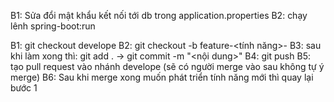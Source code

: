 <!-- Hướng dẫn chạy -->

B1: Sửa đổi mật khẩu kết nối tới db trong application.properties
B2: chạy lênh spring-boot:run

<!-- Khi phát triển tính năng mới-->

B1: git checkout develope
B2: git checkout -b feature-<tính năng>-<name>
B3: sau khi làm xong thì: git add . -> git commit -m "<nội dung>"
B4: git push
B5: tạo pull request vào nhánh develope (sẽ có người merge vào sau không tự ý merge)
B6: Sau khi merge xong muốn phát triển tính năng mới thì quay lại bước 1

